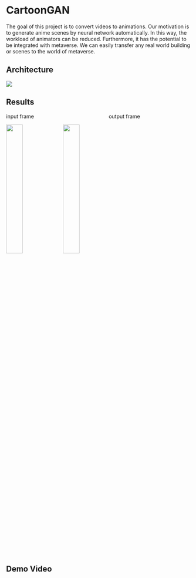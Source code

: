 # CartoonGAN
The goal of this project is to convert videos to animations. Our motivation is to generate anime scenes by neural network automatically. In this way, the workload of animators can be reduced. Furthermore, it has the potential to be integrated with metaverse. We can easily transfer any real world building or scenes to the world of metaverse.
## Architecture
![](https://ppt.cc/fjoChx@.png)
## Results
input frame &emsp;&emsp;&emsp;&emsp;&emsp;&emsp;&emsp;&emsp;&emsp;&emsp;&emsp;&emsp;&emsp;&emsp; output frame
<p align="left" width="100%">
    <img width="30%" src="https://ppt.cc/fEeEgx@.jpg"> 
    <img width="30%" src="https://ppt.cc/fK3dIx@.jpg">
</p>

## Demo Video
